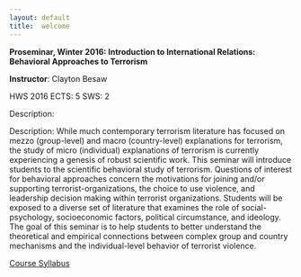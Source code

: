 ```yaml
---
layout: default
title:  welcome
---
```



**Proseminar, Winter 2016: Introduction to International Relations: Behavioral Approaches to Terrorism**

**Instructor**: Clayton Besaw

HWS 2016
ECTS: 5
SWS: 2

Description:

Description: While much contemporary terrorism literature has focused on mezzo (group-level) and macro (country-level) explanations for terrorism, the study of micro (individual) explanations of terrorism is currently experiencing a genesis of robust scientific work. This seminar will introduce students to the scientific behavioral study of terrorism. Questions of interest for behavioral approaches concern the motivations for joining and/or supporting terrorist-organizations, the choice to use violence, and leadership decision making within terrorist organizations. Students will be exposed to a diverse set of literature that examines the role of social-psychology, socioeconomic factors, political circumstance, and ideology. The goal of this seminar is to help students to better understand the theoretical and empirical connections between complex group and country mechanisms and the individual-level behavior of terrorist violence.


[Course Syllabus](syllabus_hws2016_update3.pdf)
